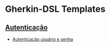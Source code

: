 # Gherkin-DSL Templates

## [Autenticação](auth/)
- [Autenticação usuário e senha](auth/autenticacao_usuario_senha.feature)
<!-- Features
- Autenticação somente usuário
- Autenticação somente com telefone
- Autenticação somente com email 
-->
